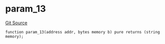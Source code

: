 # param_13
[Git Source](https://github.com/metacontract/mc/blob/8438d83ed04f942f1b69f22b0cb556723d88a8f9/resources/devkit/api-reference/Flattened.sol)


```solidity
function param_13(address addr, bytes memory b) pure returns (string memory);
```

